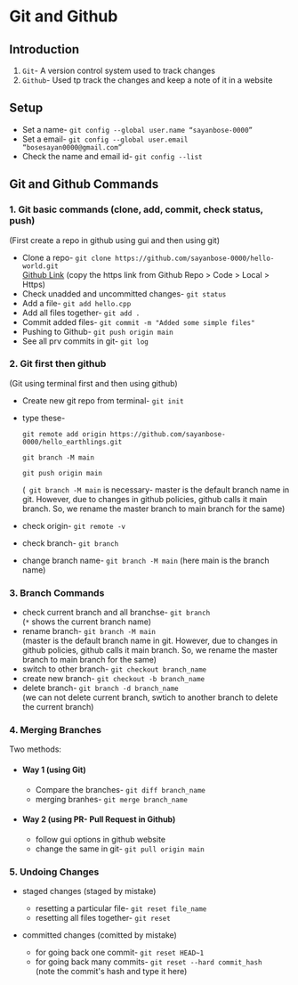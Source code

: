 # Git and Github

## Introduction
1. `Git`- A version control system used to track changes
2. `Github`- Used tp track the changes and keep a note of it in a website


## Setup
+ Set a name- `git config --global user.name “sayanbose-0000”`
+ Set a email- `git config --global user.email “bosesayan0000@gmail.com”`
+ Check the name and email id- `git config --list`


## Git and Github Commands

### 1. Git basic commands (clone, add, commit, check status, push)
(First create a repo in github using gui and then using git)
+ Clone a repo- `git clone https://github.com/sayanbose-0000/hello-world.git` <br>
[Github Link](https://github.com/sayanbose-0000/hello-world.git)
(copy the https link from Github Repo > Code > Local > Https)
+ Check unadded and uncommitted changes- `git status`
+ Add a file- `git add hello.cpp`
+ Add all files together-  `git add .`
+ Commit added files- `git commit -m "Added some simple files"`
+ Pushing to Github- `git push origin main`
+ See all prv commits in git- `git log`

### 2. Git first then github
(Git using terminal first and then using github)
+ Create new git repo from terminal- `git init` 
+ type these-
    ```
    git remote add origin https://github.com/sayanbose-0000/hello_earthlings.git

    git branch -M main

    git push origin main
    ```
    (` git branch -M main` is necessary- master is the default branch name in git. However, due to changes in github policies, github calls it main branch. So, we rename the master branch to main branch for the same)

+ check origin- `git remote -v`
+ check branch- `git branch`
+ change branch name- `git branch -M main` (here main is the branch name)

### 3. Branch Commands
+ check current branch and all branchse- `git branch` <br>
(`*` shows the current branch name)
+ rename branch- `git branch -M main`<br>
 (master is the default branch name in git. However, due to changes in github policies, github calls it main branch. So, we rename the master branch to main branch for the same)
+ switch to other branch- `git checkout branch_name`
+ create new branch- `git checkout -b branch_name`
+ delete branch- `git branch -d branch_name`<br>
(we can not delete current branch, swtich to another branch to delete the current branch)

### 4. Merging Branches
Two methods:
+ #### Way 1 (using Git)
    - Compare the branches- `git diff branch_name`
    - merging branhes- `git merge branch_name`

+ #### Way 2 (using PR- Pull Request in Github)
    - follow gui options in github website
    - change the same in git- `git pull origin main`

### 5. Undoing Changes
+ staged changes (staged by mistake)
    - resetting a particular file- `git reset file_name`
    - resetting all files together- `git reset`

+ committed changes (comitted by mistake)
    - for going back one commit- `git reset HEAD~1`
    - for going back many commits- `git reset --hard commit_hash` <br>
    (note the commit's hash and type it here)
